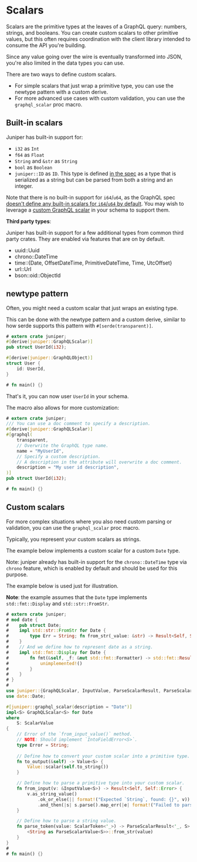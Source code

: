 # Scalars

Scalars are the primitive types at the leaves of a GraphQL query: numbers,
strings, and booleans. You can create custom scalars to other primitive values,
but this often requires coordination with the client library intended to consume
the API you're building.

Since any value going over the wire is eventually transformed into JSON, you're
also limited in the data types you can use.

There are two ways to define custom scalars.
* For simple scalars that just wrap a primitive type, you can use the newtype pattern with
a custom derive.
* For more advanced use cases with custom validation, you can use
the `graphql_scalar` proc macro.


## Built-in scalars

Juniper has built-in support for:

* `i32` as `Int`
* `f64` as `Float`
* `String` and `&str` as `String`
* `bool` as `Boolean`
* `juniper::ID` as `ID`. This type is defined [in the
  spec](http://facebook.github.io/graphql/#sec-ID) as a type that is serialized
  as a string but can be parsed from both a string and an integer.

Note that there is no built-in support for `i64`/`u64`, as the GraphQL spec [doesn't define any built-in scalars for `i64`/`u64` by default](https://spec.graphql.org/June2018/#sec-Int). You may wish to leverage a [custom GraphQL scalar](#custom-scalars) in your schema to support them.

**Third party types**:

Juniper has built-in support for a few additional types from common third party
crates. They are enabled via features that are on by default.

* uuid::Uuid
* chrono::DateTime
* time::{Date, OffsetDateTime, PrimitiveDateTime, Time, UtcOffset}
* url::Url
* bson::oid::ObjectId

## newtype pattern

Often, you might need a custom scalar that just wraps an existing type.

This can be done with the newtype pattern and a custom derive, similar to how
serde supports this pattern with `#[serde(transparent)]`.

```rust
# extern crate juniper;
#[derive(juniper::GraphQLScalar)]
pub struct UserId(i32);

#[derive(juniper::GraphQLObject)]
struct User {
    id: UserId,
}

# fn main() {}
```

That's it, you can now user `UserId` in your schema.

The macro also allows for more customization:

```rust
# extern crate juniper;
/// You can use a doc comment to specify a description.
#[derive(juniper::GraphQLScalar)]
#[graphql(
    transparent,
    // Overwrite the GraphQL type name.
    name = "MyUserId",
    // Specify a custom description.
    // A description in the attribute will overwrite a doc comment.
    description = "My user id description",
)]
pub struct UserId(i32);

# fn main() {}
```

## Custom scalars

For more complex situations where you also need custom parsing or validation,
you can use the `graphql_scalar` proc macro.

Typically, you represent your custom scalars as strings.

The example below implements a custom scalar for a custom `Date` type.

Note: juniper already has built-in support for the `chrono::DateTime` type
via `chrono` feature, which is enabled by default and should be used for this
purpose.

The example below is used just for illustration.

**Note**: the example assumes that the `Date` type implements
`std::fmt::Display` and `std::str::FromStr`.


```rust
# extern crate juniper;
# mod date {
#    pub struct Date;
#    impl std::str::FromStr for Date {
#        type Err = String; fn from_str(_value: &str) -> Result<Self, Self::Err> { unimplemented!() }
#    }
#    // And we define how to represent date as a string.
#    impl std::fmt::Display for Date {
#        fn fmt(&self, _f: &mut std::fmt::Formatter) -> std::fmt::Result {
#            unimplemented!()
#        }
#    }
# }
#
use juniper::{GraphQLScalar, InputValue, ParseScalarResult, ParseScalarValue, ScalarToken, ScalarValue, Value};
use date::Date;

#[juniper::graphql_scalar(description = "Date")]
impl<S> GraphQLScalar<S> for Date
where
    S: ScalarValue
{
    // Error of the `from_input_value()` method. 
    // NOTE: Should implement `IntoFieldError<S>`.
    type Error = String;
  
    // Define how to convert your custom scalar into a primitive type.
    fn to_output(&self) -> Value<S> {
        Value::scalar(self.to_string())
    }

    // Define how to parse a primitive type into your custom scalar.
    fn from_input(v: &InputValue<S>) -> Result<Self, Self::Error> {
        v.as_string_value()
            .ok_or_else(|| format!("Expected `String`, found: {}", v))
            .and_then(|s| s.parse().map_err(|e| format!("Failed to parse `Date`: {}", e)))
    }

    // Define how to parse a string value.
    fn parse_token(value: ScalarToken<'_>) -> ParseScalarResult<'_, S> {
        <String as ParseScalarValue<S>>::from_str(value)
    }
}
#
# fn main() {}
```
